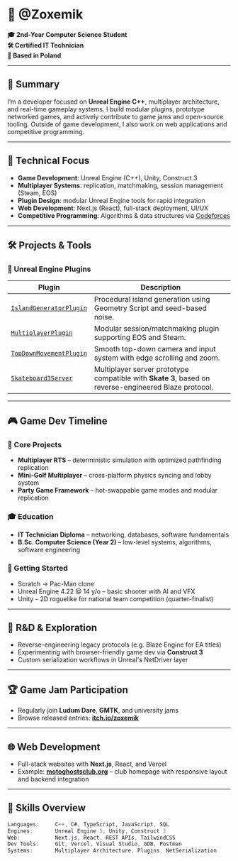# 👋 @Zoxemik

**🎓 2nd-Year Computer Science Student**  
**🛠️ Certified IT Technician**  
**📍 Based in Poland**

---

## 🧩 Summary

I’m a developer focused on **Unreal Engine C++**, multiplayer architecture, and real-time gameplay systems. I build modular plugins, prototype networked games, and actively contribute to game jams and open-source tooling. Outside of game development, I also work on web applications and competitive programming.

---

## 🧠 Technical Focus

- **Game Development**: Unreal Engine (C++), Unity, Construct 3  
- **Multiplayer Systems**: replication, matchmaking, session management (Steam, EOS)  
- **Plugin Design**: modular Unreal Engine tools for rapid integration  
- **Web Development**: Next.js (React), full-stack deployment, UI/UX  
- **Competitive Programming**: Algorithms & data structures via [Codeforces](https://codeforces.com/profile/zoxemo)  

---

## 🛠️ Projects & Tools

### 🔌 Unreal Engine Plugins

| Plugin                         | Description |
|-------------------------------|-------------|
| [`IslandGeneratorPlugin`](https://github.com/zoxemik/IslandGeneratorPlugin) | Procedural island generation using Geometry Script and seed-based noise. |
| [`MultiplayerPlugin`](https://github.com/zoxemik/MultiplayerPlugin) | Modular session/matchmaking plugin supporting EOS and Steam. |
| [`TopDownMovementPlugin`](https://github.com/zoxemik/TopDownMovementPlugin) | Smooth top-down camera and input system with edge scrolling and zoom. |
| [`Skateboard3Server`](https://github.com/zoxemik/Skateboard3Server) | Multiplayer server prototype compatible with **Skate 3**, based on reverse-engineered Blaze protocol. |

---

## 🎮 Game Dev Timeline

### 🎯 Core Projects
- **Multiplayer RTS** – deterministic simulation with optimized pathfinding replication  
- **Mini-Golf Multiplayer** – cross-platform physics syncing and lobby system  
- **Party Game Framework** – hot-swappable game modes and modular replication

### 🎓 Education
- **IT Technician Diploma** – networking, databases, software fundamentals  
- **B.Sc. Computer Science (Year 2)** – low-level systems, algorithms, software engineering

### 🧒 Getting Started
- Scratch → Pac-Man clone  
- Unreal Engine 4.22 @ 14 y/o – basic shooter with AI and VFX  
- Unity – 2D roguelike for national team competition (quarter-finalist)

---

## 🧪 R&D & Exploration

- Reverse-engineering legacy protocols (e.g. Blaze Engine for EA titles)  
- Experimenting with browser-friendly game dev via **Construct 3**  
- Custom serialization workflows in Unreal's NetDriver layer  

---

## 🏆 Game Jam Participation

- Regularly join **Ludum Dare**, **GMTK**, and university jams  
- Browse released entries: [**itch.io/zoxemik**](https://zoxemik.itch.io)

---

## 🌐 Web Development

- Full-stack websites with **Next.js**, React, and Vercel  
- Example: [**motoghostsclub.org**](https://www.motoghostsclub.org) – club homepage with responsive layout and backend integration

---

## 🔧 Skills Overview

```csharp
Languages:     C++, C#, TypeScript, JavaScript, SQL
Engines:       Unreal Engine 5, Unity, Construct 3
Web:           Next.js, React, REST APIs, TailwindCSS
Dev Tools:     Git, Vercel, Visual Studio, GDB, Postman
Systems:       Multiplayer Architecture, Plugins, NetSerialization
